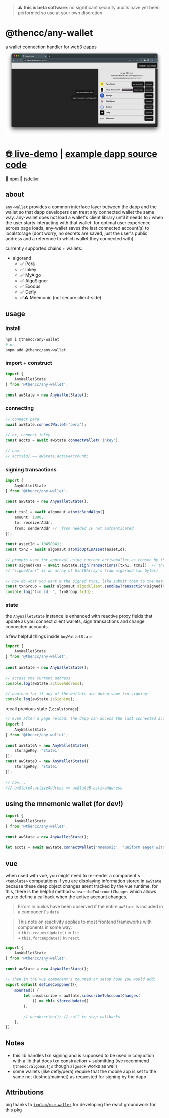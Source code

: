 > ⚠️ **this is beta software**: no significant security audits have yet been performed so use at your own discretion.


# @thencc/any-wallet
a wallet connection handler for web3 dapps
![](./any-wallet-screenshot.png)

# [🌐 live-demo](https://thencc.github.io/any-wallet/) | [example dapp source code](https://github.com/thencc/any-wallet/blob/main/example-dapp/src/components/Demo.vue)

🔗 [npm](https://www.npmjs.com/package/@thencc/any-wallet) 🔗 [jsdelivr](https://www.jsdelivr.com/package/npm/@thencc/any-wallet)

## about
`any-wallet` provides a common interface layer between the dapp and the wallet so that dapp developers can treat any connected wallet the same way. any-wallet does not load a wallet's client library until it needs to / when the user starts interacting with that wallet. for optimal user experience across page loads, any-wallet saves the last connected account(s) to localstorage (dont worry, no secrets are saved, just the user's public address and a reference to which wallet they connected with).

currently supported chains + wallets:
- algorand
	- ✅ Pera
	- ✅ Inkey
	- ✅ MyAlgo
	- ✅ AlgoSigner 
	- ✅ Exodus 
	- ✅ Defly
	- ✅⚠️ Mnemonic (not secure client-side)


## usage

### install
```bash
npm i @thencc/any-wallet
# or
pnpm add @thencc/any-wallet
```

### import + construct
```ts
import {
	AnyWalletState
} from '@thencc/any-wallet';

const awState = new AnyWalletState();
```


### connecting
```ts
// connect pera
await awState.connectWallet('pera');

// or, connect inkey
const accts = await awState.connectWallet('inkey');

// now...
// accts[0] == awState.activeAccount;
```

### signing transactions
```ts
import { 
	AnyWalletState
} from '@thencc/any-wallet';

const awState = new AnyWalletState();

const txn1 = await algonaut.atomicSendAlgo({
	amount: 1000,
	to: receiverAddr,
	from: senderAddr // .from needed IF not authenticated
});

const assetId = 10458941;
const txn2 = await algonaut.atomicOptInAsset(assetId);

// prompts user for approval using current activeWallet as chosen by the user
const signedTxns = await awState.signTransactions([txn1, txn2]); // throws if user rejects txn
// "signedTxns" is an array of Uint8Array's (raw algorand txn bytes)

// now do what you want w the signed txns, like submit them to the network
const txnGroup = await algonaut.algodClient.sendRawTransaction(signedTxns).do();
console.log('txn id: ', txnGroup.txId);
```


### state
the `AnyWalletState` instance is enhanced with reactive proxy fields that update as you connect client wallets, sign transactions and change connected accounts. 

a few helpful things inside `AnyWalletState`
```ts
import { 
	AnyWalletState
} from '@thencc/any-wallet';

const awState = new AnyWalletState();

// access the current address
console.log(awState.activeAddress);

// boolean for if any of the wallets are doing some txn signing
console.log(awState.isSigning);
```

recall previous state (`localstorage`):
```ts
// even after a page reload, the dapp can access the last connected account(s) by initializing with the same storageKey, which uses localstorage (by default) to remember relavent state fields. 
import { 
	AnyWalletState
} from '@thencc/any-wallet';

const awStateA = new AnyWalletState({
	storageKey: 'state1'
});
const awStateB = new AnyWalletState({
	storageKey: 'state1'
});

// now... 
/// awStateA.activeAddress == awStateB.activeAddress
```


## using the mnemonic wallet (for dev!)
```ts
import {
	AnyWalletState
} from '@thencc/any-wallet';

const awState = new AnyWalletState();

let accts = await awState.connectWallet('mnemonic', 'uniform eager witness salt evolve pole envelope name supreme column begin venue decline blast finger grunt avoid people crawl during street priority diary ability lend');
```



## vue
when used with vue, you might need to re-render a component's `<template>` computations if you are displaying information stored in `awState` because these deep object changes arent tracked by the vue runtime. for this, there is the helpful method `subscribeToAccountChanges` which allows you to define a callback when the active account changes.

> Errors in builds have been observed if the entire `awState` is included in a component's `data`

> This note on reactivity applies to most frontend frameworks with components in some way: 
<br />• `this.requestUpdate()` in `lit`
<br />• `this.forceUpdate()` in `react`.

```ts
import {
	AnyWalletState
} from '@thencc/any-wallet';

const awState = new AnyWalletState();

// then in the vue component's mounted or setup hook you would add:
export default defineComponent({
	mounted() {
		let unsubscribe = awState.subscribeToAccountChanges(
			() => this.$forceUpdate()
		);

		// unsubscribe(); // call to stop callbacks
	},
});
```


## Notes
- this lib handles txn signing and is supposed to be used in conjuction with a lib that does txn construction + submitting (we recommend `@thencc/algonautjs` though `algosdk` works as well)
- some wallets (like defly/pera) require that the mobile app is set to the same net (testnet/mainnet) as requested for signing by the dapp


## Attributions

big thanks to [`txnlab/use-wallet`](https://github.com/TxnLab/use-wallet) for developing the react groundwork for this pkg
